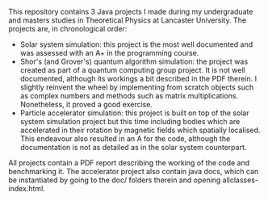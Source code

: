 This repository contains 3 Java projects I made during my undergraduate and masters studies in Theoretical Physics at Lancaster University.
The projects are, in chronological order:
 - Solar system simulation: this project is the most well documented and was assessed with an A+ in the programming course. 
 - Shor's (and Grover's) quantum algorithm simulation: the project was created as part of a quantum computing group project. It is not well documented, 
although its workings a bit described in the PDF therein. I slightly reinvent the wheel by implementing from scratch objects such as complex numbers and 
methods such as matrix multiplications. Nonetheless, it proved a good exercise. 
 - Particle accelerator simulation: this project is built on top of the solar system simulation project but this time including bodies which are accelerated 
in their rotation by magnetic fields which spatially localised. This endeavour also resulted in an A for the code, although the documentation is not as
detailed as in the solar system counterpart. 


All projects contain a PDF report describing the working of the code and benchmarking it. The accelerator project also contain java docs,
which can be instantiated by going to the doc/ folders therein and opening allclasses-index.html.
